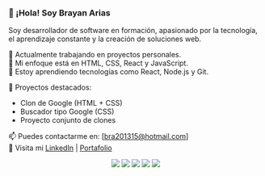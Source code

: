 ### 👋 ¡Hola! Soy Brayan Arias

Soy desarrollador de software en formación, apasionado por la tecnología, el aprendizaje constante y la creación de soluciones web.

🧠 Actualmente trabajando en proyectos personales.  
🎯 Mi enfoque está en HTML, CSS, React y JavaScript.  
🌱 Estoy aprendiendo tecnologías como React, Node.js y Git.  

🚀 Proyectos destacados:
- Clon de Google (HTML + CSS)
- Buscador tipo Google (CSS)
- Proyecto conjunto de clones

📫 Puedes contactarme en: [bra201315@hotmail.com]  
🔗 Visita mi [LinkedIn](www.linkedin.com/in/brayandavidariaspayanene) | [Portafolio](https://tusitio.com)

<p align="center">
  <img src="https://img.shields.io/badge/HTML5-E34F26?style=for-the-badge&logo=html5&logoColor=white" />
  <img src="https://img.shields.io/badge/CSS3-1572B6?style=for-the-badge&logo=css3&logoColor=white" />
  <img src="https://img.shields.io/badge/JavaScript-F7DF1E?style=for-the-badge&logo=javascript&logoColor=black" />
  <img src="https://img.shields.io/badge/React-20232A?style=for-the-badge&logo=react&logoColor=61DAFB" />
  <img src="https://img.shields.io/badge/Git-F05032?style=for-the-badge&logo=git&logoColor=white"
</p>
